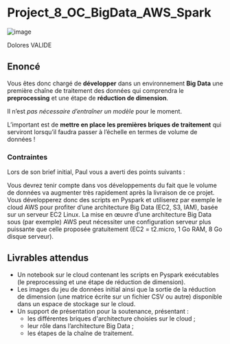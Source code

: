 # Project_8_OC_BigData_AWS_Spark

![image](https://user-images.githubusercontent.com/25401003/191027081-d4f528b2-9c71-491f-8749-d18cb3b999fe.png)


Dolores VALIDE

## Enoncé 
Vous êtes donc chargé de **développer** dans un environnement **Big Data** une première chaîne de traitement
des données qui comprendra le **preprocessing** et une étape de **réduction de dimension**.

Il n’est *pas nécessaire d’entraîner un modèle* pour le moment.

L’important est de **mettre en place les premières briques de traitement** qui serviront lorsqu’il faudra passer à l’échelle en termes de volume de données !

### Contraintes
Lors de son brief initial, Paul vous a averti des points suivants :

Vous devrez tenir compte dans vos développements du fait que le volume de données va augmenter très rapidement après la livraison de ce projet. Vous développerez donc des scripts en Pyspark et utiliserez par exemple le cloud AWS pour profiter d’une architecture Big Data (EC2, S3, IAM), basée sur un serveur EC2 Linux. La mise en œuvre d’une architecture Big Data sous (par exemple) AWS peut nécessiter une configuration serveur plus puissante que celle proposée gratuitement (EC2 = t2.micro, 1 Go RAM, 8 Go disque serveur).

## Livrables attendus

 * Un notebook sur le cloud contenant les scripts en Pyspark exécutables (le preprocessing et une étape de réduction de dimension).
 * Les images du jeu de données initial ainsi que la sortie de la réduction de dimension (une matrice écrite sur un fichier CSV ou autre) 
      disponible dans un espace de stockage sur le cloud.
 * Un support de présentation pour la soutenance, présentant :
    - les différentes briques d'architecture choisies sur le cloud ;
    - leur rôle dans l’architecture Big Data ;
    - les étapes de la chaîne de traitement.

